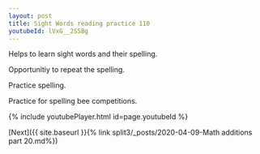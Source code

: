 ```yaml
---
layout: post
title: Sight Words reading practice 110
youtubeId: lVxG__2S5Bg
---
```

 
 
Helps to learn sight words and their spelling.

Opportunitiy to repeat the spelling. 

Practice spelling. 
 
Practice for spelling bee competitions. 
 
{% include youtubePlayer.html id=page.youtubeId %}
 
 

[Next]({{ site.baseurl }}{% link  split3/_posts/2020-04-09-Math additions part 20.md%})
 
